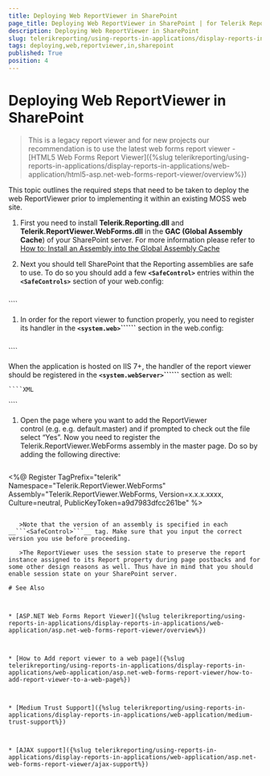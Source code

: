 ```yaml
---
title: Deploying Web ReportViewer in SharePoint
page_title: Deploying Web ReportViewer in SharePoint | for Telerik Reporting Documentation
description: Deploying Web ReportViewer in SharePoint
slug: telerikreporting/using-reports-in-applications/display-reports-in-applications/web-application/asp.net-web-forms-report-viewer/deploying-web-reportviewer-in-sharepoint
tags: deploying,web,reportviewer,in,sharepoint
published: True
position: 4
---
```


# Deploying Web ReportViewer in SharePoint



> This is a legacy report viewer and for new projects our recommendation is to use the latest web forms report viewer -           [HTML5 Web Forms Report Viewer]({%slug telerikreporting/using-reports-in-applications/display-reports-in-applications/web-application/html5-asp.net-web-forms-report-viewer/overview%})

This topic outlines the required steps that need to be taken to deploy the web ReportViewer prior            to implementing it within an existing MOSS web site.

1. First you need to install __Telerik.Reporting.dll__ and __Telerik.ReportViewer.WebForms.dll__ in the __GAC (Global Assembly Cache__) of your SharePoint server. For more information please refer to [How to: Install an Assembly into the Global Assembly Cache](http://msdn.microsoft.com/en-us/library/dkkx7f79.aspx) 

1. Next you should tell SharePoint that the Reporting assemblies are safe to use. To do so you should
                add a few __```<SafeControl>```__ entries within the __```<SafeControls>```__ section of your web.config:

    
      ````xml
<SafeControl Assembly="Telerik.Reporting, Version=x.x.x.xxxx, Culture=neutral, PublicKeyToken=a9d7983dfcc261be" Namespace="Telerik.Reporting" TypeName="*" Safe="True" />
<SafeControl Assembly="Telerik.ReportViewer.WebForms, Version=x.x.x.xxxx, Culture=neutral, PublicKeyToken=a9d7983dfcc261be" Namespace="Telerik.ReportViewer" TypeName="*" Safe="True" />
````

1. In order for the report viewer to function properly, you need to register its handler in the __```<system.web>```\```<httpHandlers>```__ section in the web.config:

    
      ````XML
<add path="Telerik.ReportViewer.axd" type="Telerik.ReportViewer.WebForms.HttpHandler, Telerik.ReportViewer.WebForms, Version=x.x.x.x, Culture=neutral, PublicKeyToken=a9d7983dfcc261be" verb="*" validate="true" />
````

When the application is hosted on IIS 7+, the handler of the report viewer should be registered in the                 __```<system.webServer>```\```<handlers>```__ section as well:                 

    
    ````XML
<add name="Telerik.ReportViewer.axd_*" path="Telerik.ReportViewer.axd" verb="*" type="Telerik.ReportViewer.WebForms.HttpHandler, Telerik.ReportViewer.WebForms, Version=x.x.x.x, Culture=neutral, PublicKeyToken=a9d7983dfcc261be" preCondition="integratedMode" />
````

1. Open the page where you want to add the ReportViewer control (e.g. e.g. default.master) and if prompted to check out the file select “Yes”. Now you need to register the Telerik.ReportViewer.WebForms assembly in the master page. Do so by adding the following directive:

    
      ````XML
<%@ Register TagPrefix="telerik" Namespace="Telerik.ReportViewer.WebForms"
        Assembly="Telerik.ReportViewer.WebForms, Version=x.x.x.xxxx, Culture=neutral, PublicKeyToken=a9d7983dfcc261be" %>
````

   >Note that the version of an assembly is specified in each  __```<SafeControl>```__ tag. Make sure that you input the correct version you use before proceeding.

   >The ReportViewer uses the session state to preserve the report instance assigned to its Report property during page postbacks and for some other design reasons as well. Thus have in mind that you should enable session state on your SharePoint server.

# See Also

 

* [ASP.NET Web Forms Report Viewer]({%slug telerikreporting/using-reports-in-applications/display-reports-in-applications/web-application/asp.net-web-forms-report-viewer/overview%})

 

* [How to Add report viewer to a web page]({%slug telerikreporting/using-reports-in-applications/display-reports-in-applications/web-application/asp.net-web-forms-report-viewer/how-to-add-report-viewer-to-a-web-page%})

 

* [Medium Trust Support]({%slug telerikreporting/using-reports-in-applications/display-reports-in-applications/web-application/medium-trust-support%})

 

* [AJAX support]({%slug telerikreporting/using-reports-in-applications/display-reports-in-applications/web-application/asp.net-web-forms-report-viewer/ajax-support%})


